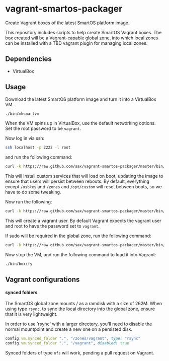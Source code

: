 vagrant-smartos-packager
========================

Create Vagrant boxes of the latest SmartOS platform image.

This repository includes scripts to help create SmartOS Vagrant
boxes. The box created will be a Vagrant-capable global zone,
into which local zones can be installed with a TBD vagrant plugin
for managing local zones.

## Dependencies

* VirtualBox

## Usage

Download the latest SmartOS platform image and turn it into
a VirtualBox VM.

```bash
./bin/mksmartvm
```

When the VM spins up in VirtualBox, use the default networking
options. Set the root password to be `vagrant`.

Now log in via ssh:

```bash
ssh localhost -p 2222 -l root
```

and run the following command:

```bash
curl -k https://raw.github.com/sax/vagrant-smartos-packager/master/bin/prepare_global_zone | bash -s
```

This will install custom services that will load on boot, updating the
image to ensure that users will persist between reboots. By default,
everything except `/usbkey` and `/zones` and `/opt/custom` will reset
between boots, so we have to do some tweaking.

Now run the following:

```bash
curl -k https://raw.github.com/sax/vagrant-smartos-packager/master/bin/prepare_gz_users | bash -s
```

This will create a vagrant user. By default Vagrant expects the vagrant
user and root to have the password set to `vagrant`.

If sudo will be required in the global zone, run the following command:
```bash
curl -k https://raw.github.com/sax/vagrant-smartos-packager/master/bin/install_sudo | bash -s
```

Now stop the VM, and run the following command to load it into Vagrant:

```bash
./bin/boxify
```

## Vagrant configurations

#### synced folders

The SmartOS global zone mounts / as a ramdisk with a size of 262M. When
using type `rsync`, to sync the local directory into the global zone,
ensure that it is very lightweight.

In order to use 'rsync' with a larger directory, you'll need to disable
the normal mountpoint and create a new one on a persisted disk.

```ruby
config.vm.synced_folder ".", "/zones/vagrant", type: "rsync"
config.vm.synced_folder ".", "/vagrant", disabled: true
```

Synced folders of type `nfs` will work, pending a pull request on
Vagrant.


